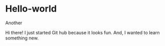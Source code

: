 # Hello-world
Another

Hi there!
I just started Git hub because it looks fun.
And, I wanted to learn something new.
